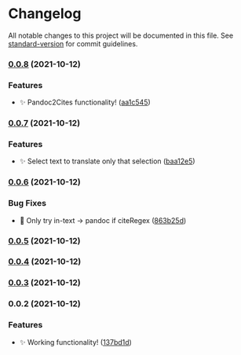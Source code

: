 # Changelog

All notable changes to this project will be documented in this file. See [standard-version](https://github.com/conventional-changelog/standard-version) for commit guidelines.

### [0.0.8](https://github.com/SkepticMystic/citation-style-translation/compare/0.0.7...0.0.8) (2021-10-12)


### Features

* :sparkles: Pandoc2Cites functionality! ([aa1c545](https://github.com/SkepticMystic/citation-style-translation/commit/aa1c5452c6c1c9eb2a25cc868af2d05206c55a33))

### [0.0.7](https://github.com/SkepticMystic/citation-style-translation/compare/0.0.6...0.0.7) (2021-10-12)


### Features

* :sparkles: Select text to translate only that selection ([baa12e5](https://github.com/SkepticMystic/citation-style-translation/commit/baa12e507e2b73da8d640e98163cfbf7788a9c5c))

### [0.0.6](https://github.com/SkepticMystic/citation-style-translation/compare/0.0.5...0.0.6) (2021-10-12)


### Bug Fixes

* :bug: Only try in-text → pandoc if citeRegex ([863b25d](https://github.com/SkepticMystic/citation-style-translation/commit/863b25d41581442f12d23733c0198d538fbf2a64))

### [0.0.5](https://github.com/SkepticMystic/citation-style-translation/compare/0.0.4...0.0.5) (2021-10-12)

### [0.0.4](https://github.com/SkepticMystic/citation-style-translation/compare/0.0.3...0.0.4) (2021-10-12)

### [0.0.3](https://github.com/SkepticMystic/citation-style-translation/compare/0.0.2...0.0.3) (2021-10-12)

### 0.0.2 (2021-10-12)


### Features

* :sparkles: Working functionality! ([137bd1d](https://github.com/SkepticMystic/citation-style-translation/commit/137bd1dba875e9cdf85e14635f6a393c69e179d8))
